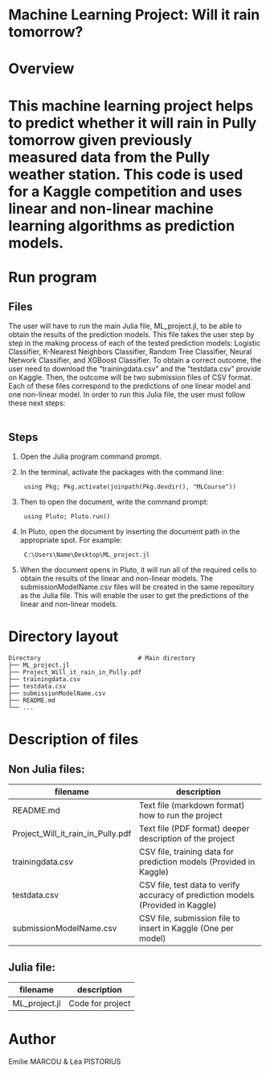 Machine Learning Project: Will it rain tomorrow?
==========

Overview
========
This machine learning project helps to predict whether it will rain in Pully tomorrow given previously measured data from the Pully weather station. This code is used for a Kaggle competition and uses linear and non-linear machine learning algorithms as prediction models. <br/>
<br/>
Run program
===========
Files
-----
The user will have to run the main Julia file, ML_project.jl, to be able to obtain the results of the prediction models. This file takes the user step by step in the making process of each of the tested prediction models: Logistic Classifier, K-Nearest Neighbors Classifier, Random Tree Classifier, Neural Network Classifier, and XGBoost Classifier. To obtain a correct outcome, the user need to download the “trainingdata.csv” and the “testdata.csv” provide on Kaggle. Then, the outcome will be two submission files of CSV format. Each of these files correspond to the predictions of one linear model and one non-linear model. In order to run this Julia file, the user must follow these next steps: <br/>
<br/>

Steps
------

1) Open the Julia program command prompt. <br/>

2) In the terminal, activate the packages with the command line: <br/>

        using Pkg; Pkg.activate(joinpath(Pkg.devdir(), "MLCourse"))

3) Then to open the document, write the command prompt: <br/>

        using Pluto; Pluto.run()

4) In Pluto, open the document by inserting the document path in the appropriate spot. For example: <br/>

        C:\Users\Name\Desktop\ML_project.jl

5) When the document opens in Pluto, it will run all of the required cells to obtain the results of the linear and non-linear models. The submissionModelName.csv files will be created in the same repository as the Julia file. This will enable the user to get the predictions of the linear and non-linear models. <br/>

Directory layout
================

    Directory                           # Main directory
    ├── ML_project.jl
    ├── Project_Will_it_rain_in_Pully.pdf
    ├── trainingdata.csv
    ├── testdata.csv
    ├── submissionModelName.csv
    ├── README.md
    └── ...

Description of files
==============

Non Julia files:
-----------

filename                        | description
--------------------------------|------------------------------------------
README.md                       | Text file (markdown format) how to run the project
Project_Will_it_rain_in_Pully.pdf  | Text file (PDF format) deeper description of the project
trainingdata.csv                        | CSV file, training data for prediction models (Provided in Kaggle)
testdata.csv                    | CSV file, test data to verify accuracy of prediction models (Provided in Kaggle)
submissionModelName.csv                 | CSV file, submission file to insert in Kaggle (One per model)

Julia file:
---------

filename                        | description
--------------------------------|------------------------------------------
ML_project.jl                   |Code for project

Author
=======
Emilie MARCOU & Léa PISTORIUS
